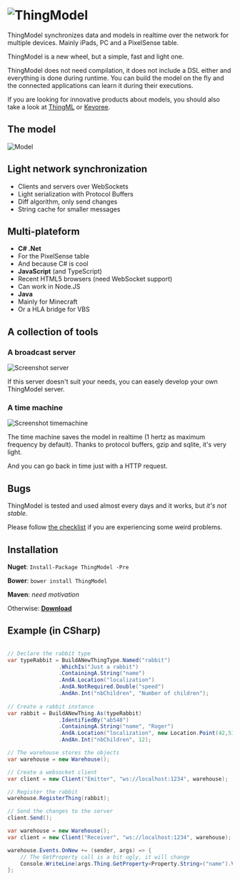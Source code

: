 ![ThingModel](https://raw.github.com/SINTEF-9012/ThingModel/master/Documentation/Logo.png)
==========

ThingModel synchronizes data and models in realtime over the network for multiple devices. Mainly iPads, PC and a PixelSense table.

ThingModel is a new wheel, but a simple, fast and light one.

ThingModel does not need compilation, it does not include a DSL either and everything is done during runtime. You can build the model on the fly and the connected applications can learn it during their executions.

If you are looking for innovative products about models, you should also take a look at [ThingML](http://thingml.org/) or [Kevoree](http://kevoree.org/kmf/).

## The model

![Model](https://raw2.github.com/SINTEF-9012/ThingModel/master/Documentation/ThingModel.png)

## Light network synchronization

 * Clients and servers over WebSockets
 * Light serialization with Protocol Buffers
 * Diff algorithm, only send changes
 * String cache for smaller messages

## Multi-plateform

 * __C# .Net__
  * For the PixelSense table
  * And because C# is cool
 * __JavaScript__ (and TypeScript)
  * Recent HTML5 browsers (need WebSocket support)
  * Can work in Node.JS
 * __Java__
  * Mainly for Minecraft
  * Or a HLA bridge for VBS

## A collection of tools

### A broadcast server

![Screenshot server](https://raw2.github.com/SINTEF-9012/ThingModel/master/Documentation/Screenshot-Server.png)

If this server doesn't suit your needs, you can easely develop your own ThingModel server.

### A time machine

![Screenshot timemachine](https://raw2.github.com/SINTEF-9012/ThingModel/master/Documentation/Screenshot-TimeMachine.png)

The time machine saves the model in realtime (1 hertz as maximum frequency by default). Thanks to protocol buffers, gzip and sqlite, it's very light.

And you can go back in time just with a HTTP request.

## Bugs

ThingModel is tested and used almost every days and it works, but *it's not stable*.

Please follow [the checklist](https://github.com/SINTEF-9012/ThingModel/wiki/Checklist) if you are experiencing some weird problems.

## Installation

__Nuget__: ```Install-Package ThingModel -Pre```

__Bower__: ```bower install ThingModel```

__Maven__: *need motivation*

Otherwise: [__Download__](https://github.com/SINTEF-9012/ThingModel/archive/master.zip)

## Example (in CSharp)

```csharp

// Declare the rabbit type
var typeRabbit = BuildANewThingType.Named("rabbit")
				.WhichIs("Just a rabbit")
				.ContainingA.String("name")
				.AndA.Location("localization")
				.AndA.NotRequired.Double("speed")
				.AndAn.Int("nbChildren", "Number of children");
				
// Create a rabbit instance
var rabbit = BuildANewThing.As(typeRabbit)
				.IdentifiedBy("ab548")
				.ContainingA.String("name", "Roger")
				.AndA.Location("localization", new Location.Point(42,51))
				.AndAn.Int("nbChildren", 12);

// The warehouse stores the objects
var warehouse = new Warehouse();

// Create a websocket client
var client = new Client("Emitter", "ws://localhost:1234", warehouse);

// Register the rabbit
warehouse.RegisterThing(rabbit);

// Send the changes to the server
client.Send();
```

```csharp
var warehouse = new Warehouse();
var client = new Client("Receiver", "ws://localhost:1234", warehouse);

warehouse.Events.OnNew += (sender, args) => {
    // The GetProperty call is a bit ugly, it will change
    Console.WriteLine(args.Thing.GetProperty<Property.String>("name").Value);
};
```
